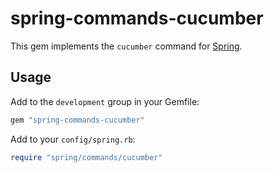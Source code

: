 # spring-commands-cucumber

This gem implements the `cucumber` command for
[Spring](https://github.com/jonleighton/spring).

## Usage

Add to the `development` group in your Gemfile:

``` ruby
gem "spring-commands-cucumber"
```

Add to your `config/spring.rb`:

``` ruby
require "spring/commands/cucumber"
```

